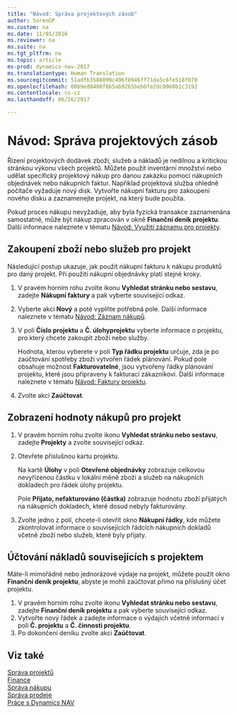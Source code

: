 ```yaml
---
title: "Návod: Správa projektových zásob"
author: SorenGP
ms.custom: na
ms.date: 11/01/2016
ms.reviewer: na
ms.suite: na
ms.tgt_pltfrm: na
ms.topic: article
ms-prod: dynamics-nav-2017
ms.translationtype: Human Translation
ms.sourcegitcommit: 51adfb3588099c496f0946ff71da5c6fe518f070
ms.openlocfilehash: 00b9ed8480f6b5ab9265beb0fe2dc0060b1c3192
ms.contentlocale: cs-cz
ms.lasthandoff: 06/26/2017

---
```


# <a name="how-to-manage-job-supplies"></a>Návod: Správa projektových zásob
Řízení projektových dodávek zboží, služeb a nákladů je nedílnou a kritickou stránkou výkonu všech projektů. Můžete použít inventární množství nebo udělat specifický projektový nákup pro danou zakázku pomocí nákupních objednávek nebo nákupních faktur. Například projektová služba ohledně počítače vyžaduje nový disk. Vytvořte nákupní fakturu pro zakoupení nového disku a zaznamenejte projekt, na který bude použita.

Pokud proces nákupu nevyžaduje, aby byla fyzická transakce zaznamenána samostatně, může být nákup zpracován v okně **Finanční deník projektu**. Další informace naleznete v tématu [Návod: Využití záznamu pro projekty](projects-how-record-job-usage.md).

## <a name="to-purchase-items-or-services-for-a-job"></a>Zakoupení zboží nebo služeb pro projekt
Následující postup ukazuje, jak použít nákupní fakturu k nákupu produktů pro daný projekt. Při použití nákupní objednávky platí stejné kroky.  

1. V pravém horním rohu zvolte ikonu **Vyhledat stránku nebo sestavu**, zadejte **Nákupní faktury** a pak vyberte související odkaz.  
2. Vyberte akci **Nový** a poté vyplňte potřebná pole. Další informace naleznete v tématu [Návod: Záznam nákupů](purchasing-how-record-purchases.md).
3. V poli **Číslo projektu** a **Č. úlohyprojektu** vyberte informace o projektu, pro který chcete zakoupit zboží nebo služby.  

    Hodnota, kterou vyberete v poli **Typ řádku projektu** určuje, zda je po zaúčtování spotřeby zboží vytvořen řádek plánování. Pokud pole obsahuje možnost **Fakturovatelné**, jsou vytvořeny řádky plánování projektu, které jsou připraveny k fakturaci zákazníkovi. Další informace naleznete v tématu [Návod: Faktury projektu](projects-how-invoice-jobs.md).

4. Zvolte akci **Zaúčtovat**.

## <a name="to-view-the-value-of-purchases-for-a-job"></a>Zobrazení hodnoty nákupů pro projekt  

1. V pravém horním rohu zvolte ikonu **Vyhledat stránku nebo sestavu**, zadejte **Projekty** a zvolte související odkaz.
2. Otevřete příslušnou kartu projektu.

    Na kartě **Úlohy** v poli **Otevřené objednávky** zobrazuje celkovou nevyřízenou částku v lokální měně zboží a služeb na nákupních dokladech pro řádek úlohy projektu.  

    Pole **Přijato, nefakturováno (částka)** zobrazuje hodnotu zboží přijatých na nákupních dokladech, které dosud nebyly fakturovány.  

3. Zvolte jedno z polí, chcete-li otevřít okno **Nákupní řádky**, kde můžete zkontrolovat informace o souvisejících řádcích nákupních dokladů včetně zboží nebo služeb, které byly přijaty.

## <a name="to-post-a-job-related-expense"></a>Účtování nákladů souvisejících s projektem  
Máte-li mimořádné nebo jednorázové výdaje na projekt, můžete použít okno **Finanční deník projektu**, abyste je mohli zaúčtovat přímo na příslušný účet projektu.

1. V pravém horním rohu zvolte ikonu **Vyhledat stránku nebo sestavu**, zadejte **Finanční deník projektu** a pak vyberte související odkaz.  
2. Vytvořte nový řádek a zadejte informace o výdajích včetně informací v poli **Č. projektu** a **Č. činnosti projektu**.  
3. Po dokončení deníku zvolte akci **Zaúčtovat**.


## <a name="see-also"></a>Viz také
[Správa projektů](projects-manage-projects.md)  
[Finance](finance-setup.md)  
[Správa nákupu](purchasing-manage-purchasing.md)         
[Správa prodeje](sales-manage-sales.md)      
[Práce s Dynamics NAV](ui-work-product.md)  

